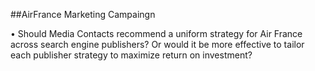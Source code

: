 ##AirFrance Marketing Campaingn
  
• Should Media Contacts recommend a uniform strategy for Air France across search
engine publishers? Or would it be more effective to tailor each publisher strategy to
maximize return on investment?


